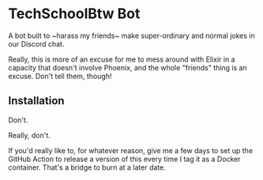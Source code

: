 # TechSchoolBtw Bot

A bot built to ~harass my friends~ make super-ordinary and normal jokes in our Discord chat.

Really, this is more of an excuse for me to mess around with Elixir in a capacity that doesn't involve
Phoenix, and the whole "friends" thing is an excuse. Don't tell them, though!

## Installation

Don't.

Really, don't.

If you'd really like to, for whatever reason, give me a few days to set up the GitHub Action to 
release a version of this every time I tag it as a Docker container. That's a bridge to burn 
at a later date.

